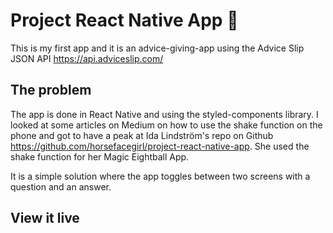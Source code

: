 # Project React Native App 📱

This is my first app and it is an advice-giving-app using the Advice Slip JSON API https://api.adviceslip.com/


## The problem

The app is done in React Native and using the styled-components library. I looked at some articles on Medium on how to use the shake function on the phone and got to have a peak at Ida Lindström's repo on Github https://github.com/horsefacegirl/project-react-native-app. She used the shake function for her Magic Eightball App.

It is a simple solution where the app toggles between two screens with a question and an answer. 

## View it live
